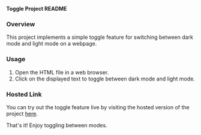 **Toggle Project README**

### Overview
This project implements a simple toggle feature for switching between dark mode and light mode on a webpage.

### Usage
1. Open the HTML file in a web browser.
2. Click on the displayed text to toggle between dark mode and light mode.

### Hosted Link
You can try out the toggle feature live by visiting the hosted version of the project [here](#).

That's it! Enjoy toggling between modes.
